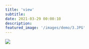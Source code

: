 ```yaml
---
title: 'view'
subtitle:
date: 2021-03-29 00:00:10
description:
featured_image: '/images/demo/3.JPG'
---
```


![](/images/demo/3.JPG)